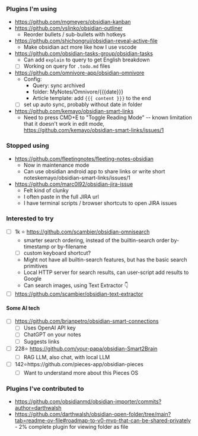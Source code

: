 ### Plugins I'm using
- https://github.com/mgmeyers/obsidian-kanban
- https://github.com/vslinko/obsidian-outliner
    - Reorder bullets / sub-bullets with hotkeys
- https://github.com/shichongrui/obsidian-reveal-active-file
    - Make obsidian act more like how I use vscode
- https://github.com/obsidian-tasks-group/obsidian-tasks
    - Can add `explain` to query to get English breakdown
    - [ ] Working on query for `.todo.md` files
- https://github.com/omnivore-app/obsidian-omnivore
    - Config: 
      - Query: sync archived
      - folder: MyNotes/Omnivore/{{{date}}}
      - Article template: add `{{{ content }}}` to the end
    - [ ] set up auto sync, probably without date in folder
- https://github.com/kemayo/obsidian-smart-links
    - Need to press CMD+E to "Toggle Reading Mode" -- known limitation that it doesn't work in edit mode,  https://github.com/kemayo/obsidian-smart-links/issues/1

### Stopped using
- https://github.com/fleetingnotes/fleeting-notes-obsidian
    - Now in maintenance mode
    - Can use obsidian android app to share links or write short noteskemayo/obsidian-smart-links/issues/1
- https://github.com/marc0l92/obsidian-jira-issue
    - Felt kind of clunky
    - I often paste in the full JIRA url
    - I have terminal scripts / browser shortcuts to open JIRA issues

### Interested to try
- [ ] 1k ⭐️ https://github.com/scambier/obsidian-omnisearch
    - smarter search ordering, instead of the builtin-search order by-timestamp or by-filename
    - [ ] custom keyboard shortcut?
    - Might not have all builtin-search features, but has the basic search primitives
    - Local HTTP server for search results, can user-script add results to Google
    - Can search images, using Text Extractor 👇
- [ ] https://github.com/scambier/obsidian-text-extractor

#### Some AI tech
- [ ] https://github.com/brianpetro/obsidian-smart-connections
    - [ ] Uses OpenAI API key
    - [ ] ChatGPT on your notes
    - [ ] Suggests links
- [ ] 228⭐️ https://github.com/your-papa/obsidian-Smart2Brain
    - [ ] RAG LLM, also chat, with local LLM
- [ ] 142⭐️https://github.com/pieces-app/obsidian-pieces
    - [ ] Want to understand more about this Pieces OS

### Plugins I've contributed to
- https://github.com/obsidianmd/obsidian-importer/commits?author=darthwalsh
- https://github.com/darthwalsh/obsidian-open-folder/tree/main?tab=readme-ov-file#roadmap-to-v0-mvp-that-can-be-shared-privately
        - 2% complete plugin for viewing folder as file
